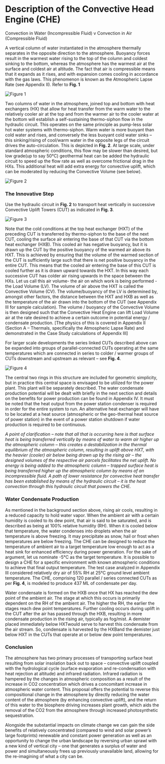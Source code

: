 # Description of the Convective Head Engine (CHE)

Convection in Water (Incompressible Fluid) v Convection in Air (Compressible Fluid)

A vertical column of water instantiated in the atmosphere thermally separates in the opposite direction to the atmosphere. Buoyancy forces result in the warmest water rising to the top of the column and coldest sinking to the bottom, whereas the atmosphere has the warmest air at the surface and coldest air at altitude.  The fact that air is compressible means that it expands as it rises, and with expansion comes cooling in accordance with the gas laws. This phenomenon is known as the Atmospheric Lapse Rate (see Appendix II).  Refer to __Fig. 1__

![Figure 1](/images/figure1.png)

Two columns of water in the atmosphere, joined top and bottom with heat exchangers (HX) that allow for heat transfer from the warm water to the relatively cooler air at the top and from the warmer air to the cooler water at the bottom will establish a self-sustaining thermo-siphon flow in the hydraulic circuit. This operates on the same principle as pump-less solar hot water systems with thermo-siphon.  Warm water is more buoyant than cold water and rises, and conversely the less buoyant cold water sinks – this sinking/rising of cool/warm water in the opposite legs of the circuit drives the auto-circulation.  This is depicted in __Fig. 2__.  At large scale, under standard atmospheric conditions, this flow may be slower than desired, but low grade(up to say 50°C) geothermal heat can be added the hydraulic circuit to speed up the flow rate as well as overcome frictional drag in the HXs.  This additional heat will add extra energy for convective uplift, which can be moderated by reducing the Convective Volume (see below).

![Figure 2](/images/figure2.png)

### The Innovative Step

Use the hydraulic circuit in __Fig. 2__ to transport heat vertically in successive Convective Uplift Towers (CUT) as indicated in __Fig. 3__.

![Figure 3](/images/figure3.png)

Note that the cold conditions at the top heat exchanger (HXT) of the preceding CUT is transferred by thermo-siphon to the base of the next CUT, cooling the surface air entering the base of that CUT via the bottom heat exchanger (HXB).  This cooled air has negative buoyancy, but it is drawn up the CUT by the positive buoyancy of the warmed air above its HXT.  This is achieved by ensuring that the volume of the warmed section of the CUT is sufficiently large such that there is net positive buoyancy in the entire CUT.  This means that the cooled air entering the base of this CUT is cooled further as it is drawn upward towards the HXT.  In this way each successive CUT has colder air rising upwards in the space between the HXs.  Let us call this air volume- the air on which work is being performed - the Load Volume (LV). The volume of air above the HXT is called the Convective Volume (CV).  The volume/buoyancy of the LV is determined by, amongst other factors, the distance between the HXT and HXB as well as the temperature of the air drawn into the bottom of the CUT (see Appendix III for sample calculation).  The volume / buoyancy of the Convective Volume is then designed such that the Convective Heat Engine can lift Load Volume air at the rate desired to achieve a certain outcome in potential energy / condensate production. [The physics of this is covered in Appendix II (Section A – Thermals, specifically the Atmospheric Lapse Rate) and demonstrated in the Case Study calculations of Appendix III]

For larger scale developments the series linked CUTs described above can be expanded into groups of parallel-connected CUTs operating at the same temperatures which are connected in series to colder / warmer groups of CUTs downstream and upstream as relevant – see __Fig. 4__.

![Figure 4](/images/figure4.png)

The central two rings in this structure are included for geometric simplicity, but in practice this central space is envisaged to be utilized for the power plant.  This plant will be separately described.  The water condensate production potential will be dealt with briefly in the next section and details on the benefits for power production can be found in Appendix IV.  It must be noted that the heat output from the power station condenser is required in order for the entire system to run.  An alternative heat exchanger will have to be located at a heat source (atmospheric or the geo-thermal heat source of power station) in the event of a power station shutdown if water production is required to be continuous.

*A point of clarification – note that all that is occurring here is that surface heat is being transferred vertically by means of water to warm air higher up the atmospheric column – this creates a destabilization in the thermal equilibrium of the atmospheric column, resulting in uplift above HXT, with the heavier (cooler) air below being drawn up by the rising air – the designed volumes of the respective air parcels facilitates the net uplift.  No energy is being added to the atmospheric column – trapped surface heat is being transferred higher up the atmospheric column by means of an incompressible fluid.  A path of lower resistance for convective heat transfer has been established by means of the hydraulic circuit – it is the heat convection through this hydraulic circuit that powers the CHE.*

### Water Condensate Production

As mentioned in the background section above, rising air cools, resulting in a reduced capacity to hold water vapor.  When the ambient air with a certain humidity is cooled to its dew point, that air is said to be saturated, and is described as being at 100% relative humidity (RH).  When it is cooled below that temperature, the water condenses into droplets when the air temperature is above freezing.  It may precipitate as snow, hail or frost when temperatures are below freezing.  The CHE can be designed to reduce the temperature of ambient air to a target temperature low enough to act as a heat sink for enhanced efficiency during power generation.  For the sake of argument, let us nominate -5°C as the target temperature.  It is possible to design a CHE for a specific environment with known atmospheric conditions to achieve that final output temperature. The test case analyzed in Appendix III considered relatively dry air of 55% RH at 25°C ground level ambient temperature.  The CHE, comprising 120 parallel / series connected CUTs as per __Fig. 4__, is modeled to produce 437 ML of condensate per day.

Water condensate is formed on the HXB once that HX has reached the dew point of the ambient air. The stage at which this occurs is primarily dependent on the RH of the ambient air.  The higher the RH, the earlier the stages reach dew point temperatures.  Further cooling occurs during uplift in the CUT after the air has passed through the HXB, resulting in more condensate production in the rising air, typically as fog/mist.  A demister placed immediately below HXTwould serve to harvest this condensate from the air stream.
So, condensate is harvested by the HXBand the demister just below HXT in the CUTs that operate at or below dew point temperatures.

### Conclusion

The atmosphere has two primary processes of transporting surface heat resulting from solar insolation back out to space – convective uplift coupled with the hydrological cycle (surface evaporation and re-condensation with heat rejection at altitude) and infrared radiation.  Infrared radiation is hampered by the changes in atmospheric composition as a result of the increase in CO2 concentration which drives a concomitant increase in atmospheric water content.
This proposal offers the potential to reverse this compositional change in the atmosphere by directly reducing the water content of the atmosphere (by enhancing convective uplift), and the return of this water to the biosphere driving increases plant growth, which aids the removal of the CO2 from the atmosphere through increased photosynthetic sequestration.

Alongside the substantial impacts on climate change we can gain the side benefits of relatively concentrated (compared to wind and solar power’s large footprints) renewable and constant power generation as well as an opportunity to change the urban landscape by reversing urban sprawl with a new kind of vertical city – one that generates a surplus of water and power and simultaneously frees up previously unavailable land, allowing for the re-imagining of what a city can be.
